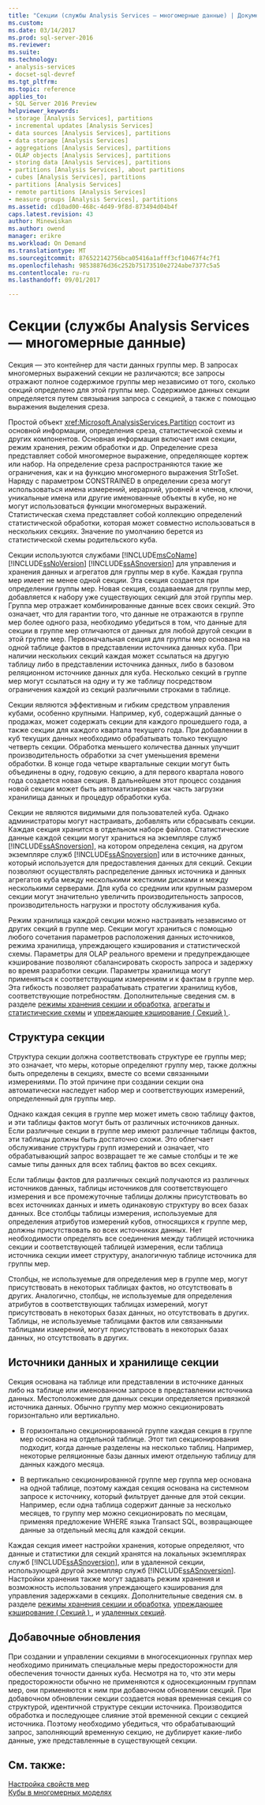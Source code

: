 ```yaml
---
title: "Секции (службы Analysis Services — многомерные данные) | Документы Microsoft"
ms.custom: 
ms.date: 03/14/2017
ms.prod: sql-server-2016
ms.reviewer: 
ms.suite: 
ms.technology:
- analysis-services
- docset-sql-devref
ms.tgt_pltfrm: 
ms.topic: reference
applies_to:
- SQL Server 2016 Preview
helpviewer_keywords:
- storage [Analysis Services], partitions
- incremental updates [Analysis Services]
- data sources [Analysis Services], partitions
- data storage [Analysis Services]
- aggregations [Analysis Services], partitions
- OLAP objects [Analysis Services], partitions
- storing data [Analysis Services], partitions
- partitions [Analysis Services], about partitions
- cubes [Analysis Services], partitions
- partitions [Analysis Services]
- remote partitions [Analysis Services]
- measure groups [Analysis Services], partitions
ms.assetid: cd10ad00-468c-4d49-9f8d-873494d04b4f
caps.latest.revision: 43
author: Minewiskan
ms.author: owend
manager: erikre
ms.workload: On Demand
ms.translationtype: MT
ms.sourcegitcommit: 876522142756bca05416a1afff3cf10467f4c7f1
ms.openlocfilehash: 98538876d36c252b75173510e2724abe7377c5a5
ms.contentlocale: ru-ru
ms.lasthandoff: 09/01/2017

---
```

# <a name="partitions-analysis-services---multidimensional-data"></a>Секции (службы Analysis Services — многомерные данные)
  Секция — это контейнер для части данных группы мер. В запросах многомерных выражений секции не различаются; все запросы отражают полное содержимое группы мер независимо от того, сколько секций определено для этой группы мер. Содержимое данных секции определяется путем связывания запроса с секцией, а также с помощью выражения выделения среза.  
  
 Простой объект <xref:Microsoft.AnalysisServices.Partition> состоит из основной информации, определения среза, статистической схемы и других компонентов. Основная информация включает имя секции, режим хранения, режим обработки и др. Определение среза представляет собой многомерное выражение, определяющее кортеж или набор. На определение среза распространяются такие же ограничения, как и на функцию многомерного выражения StrToSet. Наряду с параметром CONSTRAINED в определении среза могут использоваться имена измерений, иерархий, уровней и членов, ключи, уникальные имена или другие именованные объекты в кубе, но не могут использоваться функции многомерных выражений. Статистическая схема представляет собой коллекцию определений статистической обработки, которая может совместно использоваться в нескольких секциях. Значение по умолчанию берется из статистической схемы родительского куба.  
  
 Секции используются службами [!INCLUDE[msCoName](../../includes/msconame-md.md)] [!INCLUDE[ssNoVersion](../../includes/ssnoversion-md.md)] [!INCLUDE[ssASnoversion](../../includes/ssasnoversion-md.md)] для управления и хранения данных и агрегатов для группы мер в кубе. Каждая группа мер имеет не менее одной секции. Эта секция создается при определении группы мер. Новая секция, создаваемая для группы мер, добавляется к набору уже существующих секций для этой группы мер. Группа мер отражает комбинированные данные всех своих секций. Это означает, что для гарантии того, что данные не отражаются в группе мер более одного раза, необходимо убедиться в том, что данные для секции в группе мер отличаются от данных для любой другой секции в этой группе мер. Первоначальная секция для группы мер основана на одной таблице фактов в представлении источника данных куба. При наличии нескольких секций каждая может ссылаться на другую таблицу либо в представлении источника данных, либо в базовом реляционном источнике данных для куба. Несколько секций в группе мер могут ссылаться на одну и ту же таблицу посредством ограничения каждой из секций различными строками в таблице.  
  
 Секции являются эффективным и гибким средством управления кубами, особенно крупными. Например, куб, содержащий данные о продажах, может содержать секции для каждого прошедшего года, а также секции для каждого квартала текущего года. При добавлении в куб текущих данных необходимо обрабатывать только текущую четверть секции. Обработка меньшего количества данных улучшит производительность обработки за счет уменьшения времени обработки. В конце года четыре квартальные секции могут быть объединены в одну, годовую секцию, а для первого квартала нового года создается новая секция. В дальнейшем этот процесс создания новой секции может быть автоматизирован как часть загрузки хранилища данных и процедур обработки куба.  
  
 Секции не являются видимыми для пользователей куба. Однако администраторы могут настраивать, добавлять или сбрасывать секции. Каждая секция хранится в отдельном наборе файлов. Статистические данные каждой секции могут храниться на экземпляре служб [!INCLUDE[ssASnoversion](../../includes/ssasnoversion-md.md)], на котором определена секция, на другом экземпляре служб [!INCLUDE[ssASnoversion](../../includes/ssasnoversion-md.md)] или в источнике данных, который используется для предоставления данных для секций. Секции позволяют осуществлять распределение данных источника и данных агрегатов куба между несколькими жесткими дисками и между несколькими серверами. Для куба со средним или крупным размером секции могут значительно увеличить производительность запросов, производительность нагрузки и простоту обслуживания куба.  
  
 Режим хранилища каждой секции можно настраивать независимо от других секций в группе мер. Секции могут храниться с помощью любого сочетания параметров расположения данных источников, режима хранилища, упреждающего кэширования и статистической схемы. Параметры для OLAP реального времени и предупреждающее кэширование позволяют сбалансировать скорость запроса и задержку во время разработки секции. Параметры хранилища могут применяться к соответствующим измерениям и к фактам в группе мер. Эта гибкость позволяет разрабатывать стратегии хранилищ кубов, соответствующие потребностям. Дополнительные сведения см. в разделе [режимы хранения секции и обработка](../../analysis-services/multidimensional-models-olap-logical-cube-objects/partitions-partition-storage-modes-and-processing.md), [агрегаты и статистические схемы](../../analysis-services/multidimensional-models-olap-logical-cube-objects/aggregations-and-aggregation-designs.md) и [упреждающее кэширование &#40; Секций &#41; ](../../analysis-services/multidimensional-models-olap-logical-cube-objects/partitions-proactive-caching.md).  
  
## <a name="partition-structure"></a>Структура секции  
 Структура секции должна соответствовать структуре ее группы мер; это означает, что меры, которые определяют группу мер, также должны быть определены в секциях, вместе со всеми связанными измерениями. По этой причине при создании секции она автоматически наследует набор мер и соответствующих измерений, определенный для группы мер.  
  
 Однако каждая секция в группе мер может иметь свою таблицу фактов, и эти таблицы фактов могут быть от различных источников данных. Если различные секции в группе мер имеют различные таблицы фактов, эти таблицы должны быть достаточно схожи. Это облегчает обслуживание структуры групп измерений и означает, что обрабатывающий запрос возвращает те же самые столбцы и те же самые типы данных для всех таблиц фактов во всех секциях.  
  
 Если таблицы фактов для различных секций получаются из различных источников данных, таблицы источников для соответствующего измерения и все промежуточные таблицы должны присутствовать во всех источниках данных и иметь одинаковую структуру во всех базах данных. Все столбцы таблицы измерения, используемые для определения атрибутов измерений кубов, относящихся к группе мер, должны присутствовать во всех источниках данных. Нет необходимости определять все соединения между таблицей источника секции и соответствующей таблицей измерения, если таблица источника секции имеет структуру, аналогичную таблице источника для группы мер.  
  
 Столбцы, не используемые для определения мер в группе мер, могут присутствовать в некоторых таблицах фактов, но отсутствовать в других. Аналогично, столбцы, не используемые для определения атрибутов в соответствующих таблицах измерений, могут присутствовать в некоторых базах данных, но отсутствовать в других. Таблицы, не используемые таблицами фактов или связанными таблицами измерений, могут присутствовать в некоторых базах данных, но отсутствовать в других.  
  
## <a name="data-sources-and-partition-storage"></a>Источники данных и хранилище секции  
 Секция основана на таблице или представлении в источнике данных либо на таблице или именованном запросе в представлении источника данных. Местоположение для данных секции определяется привязкой источника данных. Обычно группу мер можно секционировать горизонтально или вертикально.  
  
-   В горизонтально секционированной группе каждая секция в группе мер основана на отдельной таблице. Этот тип секционирования подходит, когда данные разделены на несколько таблиц. Например, некоторые реляционные базы данных имеют отдельную таблицу для данных каждого месяца.  
  
-   В вертикально секционированной группе мер группа мер основана на одной таблице, поэтому каждая секция основана на системном запросе к источнику, который фильтрует данные для этой секции. Например, если одна таблица содержит данные за несколько месяцев, то группу мер можно секционировать по месяцам, применяя предложение WHERE языка Transact SQL, возвращающее данные за отдельный месяц для каждой секции.  
  
 Каждая секция имеет настройки хранения, которые определяют, что данные и статистики для секций хранятся на локальных экземплярах служб [!INCLUDE[ssASnoversion](../../includes/ssasnoversion-md.md)], или в удаленной секции, использующей другой экземпляр служб [!INCLUDE[ssASnoversion](../../includes/ssasnoversion-md.md)]. Настройки хранения также могут задавать режим хранения и возможность использования упреждающего кэширования для управления задержками в секциях. Дополнительные сведения см. в разделе [режимы хранения секции и обработка](../../analysis-services/multidimensional-models-olap-logical-cube-objects/partitions-partition-storage-modes-and-processing.md), [упреждающее кэширование &#40; Секций &#41; ](../../analysis-services/multidimensional-models-olap-logical-cube-objects/partitions-proactive-caching.md), и [удаленных секций](../../analysis-services/multidimensional-models-olap-logical-cube-objects/partitions-remote-partitions.md).  
  
## <a name="incremental-updates"></a>Добавочные обновления  
 При создании и управлении секциями в многосекционных группах мер необходимо принимать специальные меры предосторожности для обеспечения точности данных куба. Несмотря на то, что эти меры предосторожности обычно не применяются к односекционным группам мер, они применяются к ним при добавочном обновлении секций. При добавочном обновлении секции создается новая временная секция со структурой, идентичной структуре секции источника. Производится обработка и последующее слияние этой временной секции с секцией источника. Поэтому необходимо убедиться, что обрабатывающий запрос, заполняющий временную секцию, не дублирует какие-либо данные, уже представленные в существующей секции.  
  
## <a name="see-also"></a>См. также:  
 [Настройка свойств мер](../../analysis-services/multidimensional-models/configure-measure-properties.md)   
 [Кубы в многомерных моделях](../../analysis-services/multidimensional-models/cubes-in-multidimensional-models.md)  
  
  

